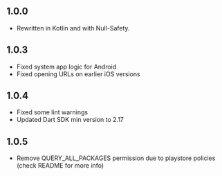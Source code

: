 ## 1.0.0

- Rewritten in Kotlin and with Null-Safety.

## 1.0.3

- Fixed system app logic for Android
- Fixed opening URLs on earlier iOS versions

## 1.0.4

- Fixed some lint warnings
- Updated Dart SDK min version to 2.17

## 1.0.5

- Remove QUERY_ALL_PACKAGES permission due to playstore policies (check README for more info)
